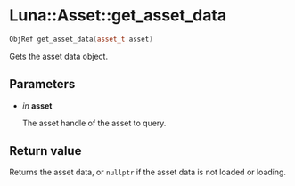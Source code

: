 # Luna::Asset::get_asset_data

```c++
ObjRef get_asset_data(asset_t asset)
```

Gets the asset data object. 



## Parameters
* *in* **asset**

    The asset handle of the asset to query. 

## Return value
Returns the asset data, or `nullptr` if the asset data is not loaded or loading. 

